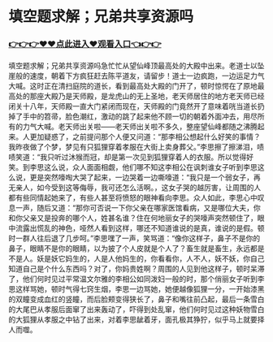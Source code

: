# 填空题求解；兄弟共享资源吗


### <a href="https://8h6e.com">👉👉👉♥♥点此进入♥观看入口👈👉👉</a>

填空题求解；兄弟共享资源吗急忙忙从望仙峰顶最高处的大殿中出来。老道士以坠崖般的速度，朝着下方疯狂赶去陈平道友，请留步！道士一边疯跑，一边运足力气大喊。这时正在清扫庭院的道长，看到最高处大殿的门开了，顿时惊愕在了原地最高处的那座大殿乃是天师殿，是龙虎山的无上圣地，老天师居住的地方老天师已经闭关十八年，天师殿一直大门紧闭而现在，天师殿的门竟然开了意味着咣当道长扔掉了手中的笤帚，脸色潮红，激动的跳了起来他不顾一切的朝着外面冲去，用尽所有的力气大喊。老天师出关啦——老天师出关啦不多久，整座望仙峰都随之沸腾起来。人更加疑惑了，之前提问那个人便又问道：“那李相公想起什么好笑的事情？我昨夜做了个梦，梦见有只狐狸穿着孝服在大街上卖身葬父。”李思擦了擦涕泪，啧啧笑道：“我只听过沐猴而冠，却是第一次见到狐狸穿着人的衣服。所以觉得好笑。到李思这么说，众人面面相觑，他们哪不知这李相公在讽刺谁女子听到李思这么说，更是突然嚎啕大哭了起来，一边哭着一边嘶嚎道：“我只是一个弱女子，再无亲人，如今受到这等侮辱，我可还怎么活啊。，这女子哭的越厉害，让周围的人都有些同情起她来了，有些人甚至将愤怒的眼神看向李思。众人如此，李思心中叹息一声，随后又道：“那你可否说一下你父亲在哪家医馆看病，又是哪位大夫，你和你父亲又是投奔的哪个人，姓甚名谁？住在何地丽女子的哭嚎声突然顿住了，眼中流露出慌乱的神色，哑然人看到这样，哪还不知道谁说的是真，谁说的是假。顿时一群人往后退了几步呵。”李思嘿了一声，笑骂道：“像你这样子，鼻子不是你的鼻子，眼睛不是你的眼睛，以为披了个人皮就是个人了？畜生就是畜生，永远都是不是人。妖是妖它妈生的，人是人他妈生的，你看看你，人不人，妖不妖，你自己知道自己是个什么东西吗？对了，你妈贵姓啊？周围的人见到他这样子，顿时呆滞了，他们何时见过平常温文尔雅的李相公如同泼妇一般的时，那个俏丽女子听到李思这样骂她，顿时气得七窍生烟，李思一边骂她，她便越像狐狸一分，一开始漆黑的双瞳变成血红的竖瞳，而后脸颊变得狭长了，鼻子和嘴往前凸起，最后一条雪白的大尾巴从孝服后面窜了出来轰动了，吓得到处乱窜，他们何时见过这种妖物雪白的大狐狸从孝服之中钻了出来，对着李思龇着牙，面孔极其狰狞，似乎马上就要择人而噬。
